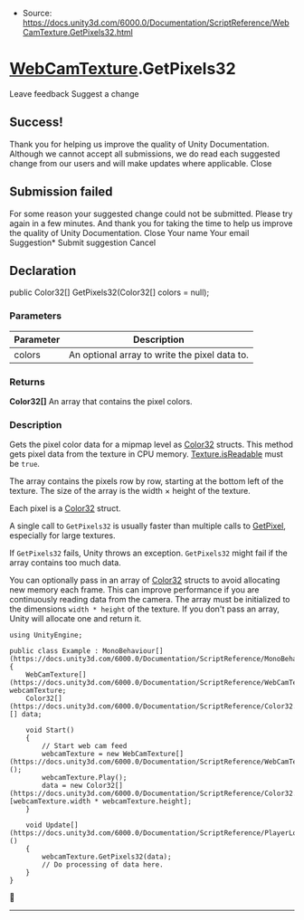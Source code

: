 * Source: https://docs.unity3d.com/6000.0/Documentation/ScriptReference/WebCamTexture.GetPixels32.html

#  [WebCamTexture](https://docs.unity3d.com/6000.0/Documentation/ScriptReference/WebCamTexture.html).GetPixels32
Leave feedback
Suggest a change
## Success!
Thank you for helping us improve the quality of Unity Documentation. Although we cannot accept all submissions, we do read each suggested change from our users and will make updates where applicable.
Close
## Submission failed
For some reason your suggested change could not be submitted. Please <a>try again</a> in a few minutes. And thank you for taking the time to help us improve the quality of Unity Documentation.
Close
Your name Your email Suggestion* Submit suggestion
Cancel
## Declaration
public Color32[] GetPixels32(Color32[] colors = null); 
### Parameters
Parameter | Description  
---|---  
colors | An optional array to write the pixel data to.  
### Returns
**Color32[]** An array that contains the pixel colors. 
### Description
Gets the pixel color data for a mipmap level as [Color32](https://docs.unity3d.com/6000.0/Documentation/ScriptReference/Color32.html) structs.
This method gets pixel data from the texture in CPU memory. [Texture.isReadable](https://docs.unity3d.com/6000.0/Documentation/ScriptReference/Texture-isReadable.html) must be `true`.  
  
The array contains the pixels row by row, starting at the bottom left of the texture. The size of the array is the width × height of the texture.   
  
Each pixel is a [Color32](https://docs.unity3d.com/6000.0/Documentation/ScriptReference/Color32.html) struct.  
  
A single call to `GetPixels32` is usually faster than multiple calls to [GetPixel](https://docs.unity3d.com/6000.0/Documentation/ScriptReference/WebCamTexture.GetPixel.html), especially for large textures.  
  
If `GetPixels32` fails, Unity throws an exception. `GetPixels32` might fail if the array contains too much data.  
  
You can optionally pass in an array of [Color32](https://docs.unity3d.com/6000.0/Documentation/ScriptReference/Color32.html) structs to avoid allocating new memory each frame. This can improve performance if you are continuously reading data from the camera. The array must be initialized to the dimensions `width * height` of the texture. If you don't pass an array, Unity will allocate one and return it.
```
using UnityEngine;  
  
public class Example : MonoBehaviour[](https://docs.unity3d.com/6000.0/Documentation/ScriptReference/MonoBehaviour.html)
{
    WebCamTexture[](https://docs.unity3d.com/6000.0/Documentation/ScriptReference/WebCamTexture.html) webcamTexture;
    Color32[](https://docs.unity3d.com/6000.0/Documentation/ScriptReference/Color32.html)[] data;  
  
    void Start()
    {
        // Start web cam feed
        webcamTexture = new WebCamTexture[](https://docs.unity3d.com/6000.0/Documentation/ScriptReference/WebCamTexture.html)();
        webcamTexture.Play();
        data = new Color32[](https://docs.unity3d.com/6000.0/Documentation/ScriptReference/Color32.html)[webcamTexture.width * webcamTexture.height];
    }  
  
    void Update[](https://docs.unity3d.com/6000.0/Documentation/ScriptReference/PlayerLoop.Update.html)()
    {
        webcamTexture.GetPixels32(data);
        // Do processing of data here.
    }
}

```

* * *
